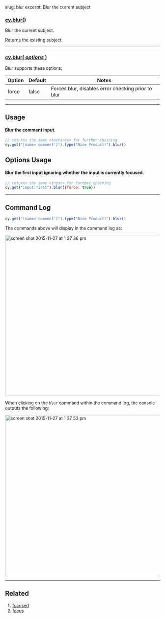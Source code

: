 slug: blur
excerpt: Blur the current subject

### [cy.blur()](#usage)

Blur the current subject.

Returns the existing subject.

***

### [cy.blur( *options* )](#options-usage)

Blur supports these options:

Option | Default | Notes
--- | --- | ---
force | false | Forces blur, disables error checking prior to blur

***

## Usage

#### Blur the comment input.

```javascript
// returns the same <textarea> for further chaining
cy.get("[name='comment']").type("Nice Product!").blur()
```

## Options Usage

#### Blur the first input ignoring whether the input is currently focused.

```javascript
// returns the same <input> for further chaining
cy.get("input:first").blur({force: true})
```

***

## Command Log

```javascript
cy.get("[name='comment']").type("Nice Product!").blur()
```

The commands above will display in the command log as:

<img width="524" alt="screen shot 2015-11-27 at 1 37 36 pm" src="https://cloud.githubusercontent.com/assets/1271364/11446921/58a14e34-950c-11e5-85ba-633b7ed5d7f1.png">

When clicking on the `blur` command within the command log, the console outputs the following:

<img width="525" alt="screen shot 2015-11-27 at 1 37 53 pm" src="https://cloud.githubusercontent.com/assets/1271364/11446923/5c44a2ca-950c-11e5-8080-0dc108bc4959.png">

***

## Related
1. [focused](http://on.cypress.io/api/focused)
2. [focus](http://on.cypress.io/api/focus)